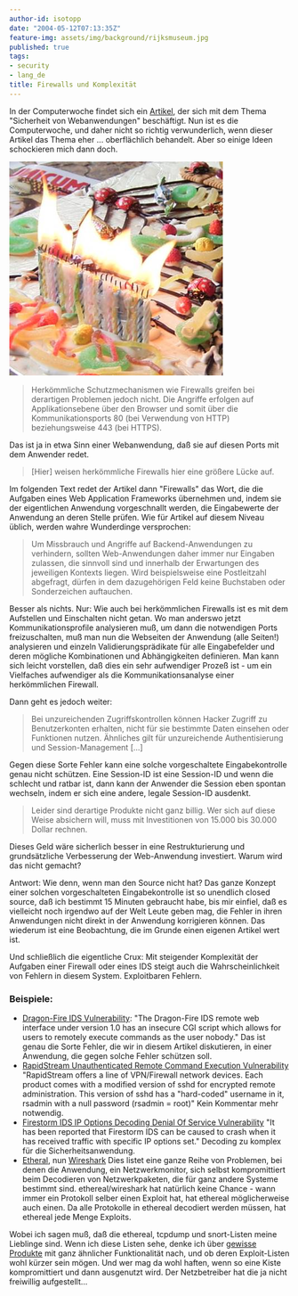 ```yaml
---
author-id: isotopp
date: "2004-05-12T07:13:35Z"
feature-img: assets/img/background/rijksmuseum.jpg
published: true
tags:
- security
- lang_de
title: Firewalls und Komplexität
---
```

In der Computerwoche findet sich ein [Artikel](https://www.tecchannel.de/a/sicherheitsrisiko-web-anwendung,1785212,3), der sich mit dem Thema "Sicherheit von Webanwendungen" beschäftigt. Nun ist es die Computerwoche, und daher nicht so richtig verwunderlich, wenn dieser Artikel das Thema eher ... oberflächlich behandelt. Aber so einige Ideen schockieren mich dann doch.

![](/uploads/firewall.jpg)

> Herkömmliche Schutzmechanismen wie Firewalls greifen bei derartigen Problemen jedoch nicht. Die Angriffe erfolgen auf Applikationsebene über den Browser und somit über die Kommunikationsports 80 (bei Verwendung von HTTP) beziehungsweise 443 (bei HTTPS).

Das ist ja in etwa Sinn einer Webanwendung, daß sie auf diesen Ports mit dem Anwender redet. 

> [Hier] weisen herkömmliche Firewalls hier eine größere Lücke auf.

Im folgenden Text redet der Artikel dann "Firewalls" das Wort, die die Aufgaben eines Web Application Frameworks übernehmen und, indem sie der eigentlichen Anwendung vorgeschnallt werden, die Eingabewerte der Anwendung an deren Stelle prüfen. Wie für Artikel auf diesem Niveau üblich, werden wahre Wunderdinge versprochen:

> Um Missbrauch und Angriffe auf Backend-Anwendungen zu verhindern, sollten Web-Anwendungen daher immer nur Eingaben zulassen, die sinnvoll sind und innerhalb der Erwartungen des jeweiligen Kontexts liegen. Wird beispielsweise eine Postleitzahl abgefragt, dürfen in dem dazugehörigen Feld keine Buchstaben oder Sonderzeichen auftauchen.

Besser als nichts. Nur: Wie auch bei herkömmlichen Firewalls ist es mit dem Aufstellen und Einschalten nicht getan. Wo man anderswo jetzt Kommunikationsprofile analysieren muß, um dann die notwendigen Ports freizuschalten, muß man nun die Webseiten der Anwendung (alle Seiten!) analysieren und einzeln Validierungsprädikate für alle Eingabefelder und deren mögliche Kombinationen und Abhängigkeiten definieren. Man kann sich leicht vorstellen, daß dies ein sehr aufwendiger Prozeß ist - um ein Vielfaches aufwendiger als die Kommunikationsanalyse einer herkömmlichen Firewall.

Dann geht es jedoch weiter: 

> Bei unzureichenden Zugriffskontrollen können Hacker Zugriff zu Benutzerkonten erhalten, nicht für sie bestimmte Daten einsehen oder Funktionen nutzen. Ähnliches gilt für unzureichende Authentisierung und Session-Management [...]

Gegen diese Sorte Fehler kann eine solche vorgeschaltete Eingabekontrolle genau nicht schützen. Eine Session-ID ist eine Session-ID und wenn die schlecht und ratbar ist, dann kann der Anwender die Session eben spontan wechseln, indem er sich eine andere, legale Session-ID ausdenkt.

> Leider sind derartige Produkte nicht ganz billig. Wer sich auf diese Weise absichern will, muss mit Investitionen von 15.000 bis 30.000 Dollar rechnen.

Dieses Geld wäre sicherlich besser in eine Restrukturierung und grundsätzliche Verbesserung der Web-Anwendung investiert. Warum wird das nicht gemacht? 

Antwort: Wie denn, wenn man den Source nicht hat? Das ganze Konzept einer solchen vorgeschalteten Eingabekontrolle ist so unendlich closed source, daß ich bestimmt 15 Minuten gebraucht habe, bis mir einfiel, daß es vielleicht noch irgendwo auf der Welt Leute geben mag, die Fehler in ihren Anwendungen nicht direkt in der Anwendung korrigieren können. Das wiederum ist eine Beobachtung, die im Grunde einen eigenen Artikel wert ist.

Und schließlich die eigentliche Crux: Mit steigender Komplexität der Aufgaben einer Firewall oder eines IDS steigt auch die Wahrscheinlichkeit von Fehlern in diesem System. Exploitbaren Fehlern.

### Beispiele:

- [Dragon-Fire IDS Vulnerability](https://www.securityfocus.com/bid/564/discussion/): "The Dragon-Fire IDS remote web interface under version 1.0 has an insecure CGI script which allows for users to remotely execute commands as the user nobody." Das ist genau die Sorte Fehler, die wir in diesem Artikel diskutieren, in einer Anwendung, die gegen solche Fehler schützen soll.
- [RapidStream Unauthenticated Remote Command Execution Vulnerability](https://www.securityfocus.com/bid/1574/discussion/) "RapidStream offers a line of VPN/Firewall network devices. Each product comes with a modified version of sshd for encrypted remote administration. This version of sshd has a "hard-coded" username in it, rsadmin with a null password (rsadmin = root)" Kein Kommentar mehr notwendig.
- [ Firestorm IDS IP Options Decoding Denial Of Service Vulnerability](https://www.securityfocus.com/bid/4871/discussion/) "It has been reported that Firestorm IDS can be caused to crash when it has received traffic with specific IP options set." Decoding zu komplex für die Sicherheitsanwendung.
- [Etheral](https://www.cvedetails.com/product/424/Ethereal-Group-Ethereal.html?vendor_id=244), nun [Wireshark](https://www.cvedetails.com/product/8292/Wireshark-Wireshark.html?vendor_id=4861) Dies listet eine ganze Reihe von Problemen, bei denen die Anwendung, ein Netzwerkmonitor, sich selbst kompromittiert beim Decodieren von Netzwerkpaketen, die für ganz andere Systeme bestimmt sind. ethereal/wireshark hat natürlich keine Chance - wann immer ein Protokoll selber einen Exploit hat, hat ethereal möglicherweise auch einen. Da alle Protokolle in ethereal decodiert werden müssen, hat ethereal jede Menge Exploits.

Wobei ich sagen muß, daß die ethereal, tcpdump und snort-Listen meine Lieblinge sind. Wenn ich diese Listen sehe, denke ich über <a href="http://www.syborg.de/">gewisse Produkte</a> mit ganz ähnlicher Funktionalität nach, und ob deren Exploit-Listen wohl kürzer sein mögen. Und wer mag da wohl haften, wenn so eine Kiste kompromittiert und dann ausgenutzt wird. Der Netzbetreiber hat die ja nicht freiwillig aufgestellt...
